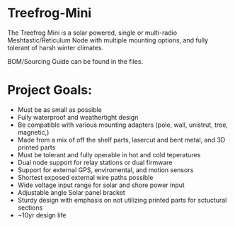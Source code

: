 # Treefrog-Mini

The Treefrog Mini is a solar powered, single or multi-radio Meshtastic/Reticulum Node with multiple mounting options, and fully tolerant of harsh winter climates.



BOM/Sourcing Guide can be found in the files.


# Project Goals:
- Must be as small as possible
- Fully waterproof and weathertight design
- Be compatible with various mounting adapters (pole, wall, unistrut, tree, magnetic,)
- Made from a mix of off the shelf parts, lasercut and bent metal, and 3D printed parts
- Must be tolerant and fully operable in hot and cold teperatures
- Dual node support for relay stations or dual firmware
- Support for external GPS, enviromental, and motion sensors
- Shortest exposed external wire paths possible
- Wide voltage input range for solar and shore power input
- Adjustable angle Solar panel bracket
- Sturdy design with emphasis on not utilizing printed parts for sctuctural sections
- ~10yr design life


